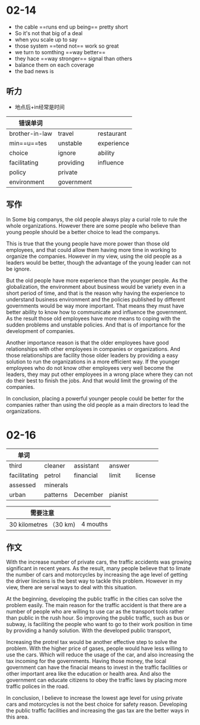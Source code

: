 # 02-14

- the cable ==runs end up being== pretty short
- So it's not that big of a deal
- when you scale up to say 
- those system	==tend not== work so great
- we turn to somthing ==way better==
- they hace ==way stronger== signal than others
- balance them on each coverage
- the bad news is

## 听力
- 地点后+in经常是时间

| 错误单词       |            |            |
| -------------- | ---------- | ---------- |
| brother-in-law | travel     | restaurant |
| min==u==tes    | unstable   | experience |
| choice         | ignore     | ability    |
| facilitating   | providing  | influence  |
| policy         | private    |            |
| environment    | government |            |

## 写作

In Some big companys, the old people always play a curial role to rule the whole organizations. However there are some people who believe than young people should be a better choice to lead the companys.

This is true that the young people have more power than those old employees, and that could allow them having more time in working to organize the companies. However in my view, using the old people as a leaders would be better, though the advantage of the young leader can not be ignore.

But the old people have more experience than the younger people. As the globalization, the environment about business would be variety even in a short period of time, and that is the reason why having the experience to understand business environment and the policies published by different governments would be way more important. That means they must have better ability to know how to communicate and influence the government. As the result those old employees have more means to coping with the sudden problems and unstable policies. And that is of importance for the development of companies.

Another importance reason is that the older employees have good relationships with other employees in companies or organizations. And those relationships are facility those older leaders by providing a easy solution to run the organizations in a more efficient way. If the younger employees who do not know other employees very well become the leaders, they may put other employees in a wrong place where they can not do their best to finish the jobs. And that would limit the growing of the companies.

In conclusion, placing a powerful younger people could be better for the companies rather than using the old people as a main directors to lead the organizations.

# 02-16

| 单词         |          |           |         |         |
| ------------ | -------- | --------- | ------- | ------- |
| third        | cleaner  | assistant | answer  |         |
| facilitating | petrol   | financial | limit   | license |
| assessed     | minerals |           |         |         |
| urban        | patterns | December  | pianist |         |

| 需要注意               |          |
| ---------------------- | -------- |
| 30 kilometres （30 km) | 4 mouths | 


           
## 作文
With the increase number of private cars, the traffic accidents was growing significant in recent years. As the result, many people believe that to limate the number of cars and motorcycles by increasing the age level of getting the driver linciens is the best way to tackle this problem. However in my view, there are serval ways to deal with this situation.

At the beginning, developing the public traffic in the cities can solve the problem easily. The main reason for the traffic accident is that there are a number of people who are willing to use car as the transport tools rather than public in the rush hour. So improving the public traffic, such as bus or subway, is faciliting the people who want to go to their work position in time by providing a handy solution. With the developed public transport,

Increasing the protrel tax would be another effective step to solve the problem. With the higher price of gases, people would have less willing to use the cars. Which will reduce the usage of the car, and also increasing the tax incoming for the governments. Having those money, the local government can have the finacial means to invest in the traffic facilities or other important area like the education or health area. And also the government can educate citizens to obey the traffic laws by placing more traffic polices in the road.

In conclusion, I believe to increase the lowest age level for using private cars and motorcycles is not the best choice for safety reason. Developing the public traffic facilities and increasing the gas tax are the better ways in this area.